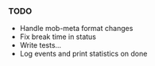 ### TODO
* Handle mob-meta format changes 
* Fix break time in status
* Write tests...
* Log events and print statistics on done
